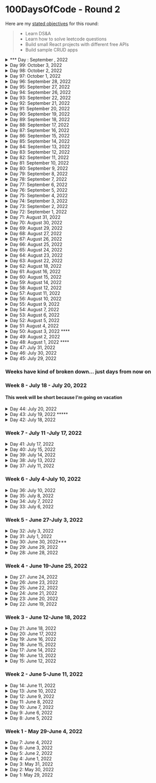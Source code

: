 # 100DaysOfCode - Round 2

Here are my [stated objectives](https://lenniecottrell.github.io/100DaysOfCode-Round-2/) for this round:

> - Learn DS&A
> - Learn how to solve leetcode questions
> - Build small React projects with different free APIs
> - Build sample CRUD apps

<details>
  <summary>*** Day : September , 2022</summary>

#### Things I accomplished today:

#### Things I want to focus on tomorrow:

#### Notes/Learnings

#### To Do

</details>

<details>
  <summary>Day 99: October 3, 2022</summary>

#### Things I accomplished today:

- I responded to the Google verification team to clarify what I still need to do. I think this'll happen, I just need to jump through their hoops.
- I cancelled my renewals with GoDaddy. I need to look into what it means to change me name servers over to porkbun.
- I watched a couple DSA vids on hashing

#### Things I want to focus on tomorrow:

- Look into changing my url on github

#### Notes/Learnings

- Network infrastructure is still confusing to me, but not as confusing as everything that goes into deployment!

#### To Do

- Change my URL on github.
- Keep going with DSA
- Figure out what to do with lenniewritescode.com
- ##### Shelf To Do:
- verify the app or otherwise remove the scary google warning for shelf
- Make landing page blank?
- add a search button instead of live search - maybe cleaner experience?
- figure out why the first book in a search gets stuck...
- preserve the active library tab on refresh
- Add more results/pagination/infinite scroll
</details>

<details>
  <summary>Day 98: October 2, 2022</summary>

#### Things I accomplished today:

- I recorded a video and submitted Shelf for verification so that the scary warning will go away. Should take a few weeks.
- I had to upload a <meta> tag to Shelf for verification, so far so good
- I watched a short video on hash collisions, pretty straighforward!

#### Things I want to focus on tomorrow:

- Think about a different landing page for Shelf
- Watch another DSA vid

#### Notes/Learnings

#### To Do

- take down lenniecottrell.com and lenniewritescode.com?
- ##### Shelf To Do:
- verify the app or otherwise remove the scary google warning for shelf
- Make landing page blank?
- add a search button instead of live search - maybe cleaner experience?
- figure out why the first book in a search gets stuck...
- preserve the active library tab on refresh
- Add more results/pagination/infinite scroll

</details>

<details>
  <summary>Day 97: October 1, 2022</summary>

#### Things I accomplished today:

- I successfully got my blog working on a GitHub project page, which is easier than trying to re-shuffle everything around.
- I fixed the image on the blog landing page, which broke the image on the About and Post pages. hmmmm
- At least now lenniecottrell.github.io works and lenniecottrell/github/io/blog works as they should. No more need to pay for web hosting, and once my domain is fully transferred to porkbun then I can remove everything from GoDaddy

#### Things I want to focus on tomorrow:

- create my walkthrough video for Google
- Try and fix the image problem
- Start drafting my blog post
- Watch another DSA video

#### Notes/Learnings

#### To Do

- take down lenniecottrell.com and lenniewritescode.com?
- ~~figure out what I want to do about my blog/portfolio~~
- create my walkthough video for google verification
- ##### Shelf To Do:
- verify the app or otherwise remove the scary google warning for shelf
- Make landing page blank?
- add a search button instead of live search - maybe cleaner experience?
- figure out why the first book in a search gets stuck...
- preserve the active library tab on refresh
- Add more results/pagination/infinite scroll

</details>

<details>
  <summary>Day 96: September 28, 2022</summary>

#### Things I accomplished today:

- Didn't really accomplish much per se, but I learned some things.
- The Jekyll blog is really designed to be on a user page, not a project page (`lenniecottrell.github.io`, not `lenniecottrell.github.io/blog`). There's clearly a way to do it, but I can't find any resources that explain it.
- This is why my posts weren't updating and why the image on the main page wasn't loading.
- I guess I could make my portfolio site a project page, make the blog my user page, and customize the domain for my portfolio site since I was going to do that anyway. I just need to shuffle a bunch of stuff around again.
- I watched two DSA videos on Hashes and took notes

#### Things I want to focus on tomorrow:

- Keep going with DSA

#### Notes/Learnings

- Feels weird not to be actively coding, but doing kind of digital housekeeping instead. It's still valuable to my digital life but after working so hard on Shelf it feels so different.

#### To Do

- take down lenniecottrell.com and lenniewritescode.com?
- figure out what I want to do about my blog/portfolio
- ~~get back into DSA~~
- create my walkthough video for google verification
- ##### Shelf To Do:
- verify the app or otherwise remove the scary google warning for shelf
- Make landing page blank?
- add a search button instead of live search - maybe cleaner experience?
- figure out why the first book in a search gets stuck...
- preserve the active library tab on refresh
- Add more results/pagination/infinite scroll

</details>

<details>
  <summary>Day 95: September 27, 2022</summary>

#### Things I accomplished today:

- I fixed the route in my app to the privacy page, verified it works in the build, and deployed the new version
- I initiated the other transfer of lenniewritescode.com from GoDaddy to Porkbun. There's no reason to wait for the other domain to complete. Check back in a week.
- I rewatched the DSA video on stacks and queues with arrays and took notes

#### Things I want to focus on tomorrow:

#### Notes/Learnings

- I had trouble getting react-router-dom to link to the right route from `/about`. It wanted to send me to `/about/privacy` and I wanted to go to `/privacy`. Turns out you can just use normal directory navigation and use `<Link to="../privacy" />`

#### To Do

- ~~transfer domain and use it for my github website~~
- take down lenniecottrell.com and lenniewritescode.com
- ~~fix the logo/icon on my blog page~~
- get back into DSA
- create my walkthough video for google verification
- ##### Shelf To Do:
- verify the app or otherwise remove the scary google warning for shelf
- Make landing page blank?
- add a search button instead of live search - maybe cleaner experience?
- figure out why the first book in a search gets stuck...
- preserve the active library tab on refresh
- Add more results/pagination/infinite scroll
- </details>

<details>
  <summary>Day 94: September 26, 2022</summary>

#### Things I accomplished today:

- I started looking into making a super simple privacy policy today so that Google won't show a scary warning when people try to use my app. I'm pretty sure I can say my app doesn't store any information.
- I added the privacy policy page to my app. It was easy, only issue I ran into was a routing problem, I just need to figure that out but it shouldn't be too hard.

#### Things I want to focus on tomorrow:

- Make sure the privacy policy page is working correctly.
- Check on my porkbun domain and transfer the other domain over as well.

#### Notes/Learnings

- I need to make a YOUTUBE VIDEO explaining how my app uses data. So much work. whatever, it'll be worth it I hope.

#### To Do

- transfer domain and use it for my github website
- fix the logo/icon on my blog page
- get back into DSA
- ##### Shelf To Do:
- verify the app or otherwise remove the scary google warning for shelf
- Make landing page blank?
- add a search button instead of live search - maybe cleaner experience?
- figure out why the first book in a search gets stuck...
- preserve the active library tab on refresh
- Add more results/pagination/infinite scroll

</details>

<details>
  <summary>Day 93: September 22, 2022</summary>

#### Things I accomplished today:

- I did some research and signed up for Porkbun domain hosting. Seems like its generally well-liked, prices are good, and company is good, and based in the PNW!
- I initiated a transfer of lenniecottrell.com away from weebly and to porkbun. I'll do that one first and then do lenniewritescode once the other one works.

#### Things I want to focus on tomorrow:

- Look into removing the scary google warning
- Watch a new DSA vid?

#### Notes/Learnings

- Even though I didn't really code today, I found a new domain registrar and started moving my stuff around, which is good knowledge/practive for web dev.
- For now I've only moved my lenniecottrell.com account. Once that is complete I'll move lenniewritescode.com

#### To Do

- transfer domain and use it for my github website
- fix the logo/icon on my blog page
- get back into DSA
- ##### Shelf To Do:
- verify the app or otherwise remove the scary google warning for shelf
- Make landing page blank?
- add a search button instead of live search - maybe cleaner experience?
- figure out why the first book in a search gets stuck...
- preserve the active library tab on refresh
- Add more results/pagination/infinite scroll

</details>

<details>
  <summary>Day 92: September 21, 2022</summary>

#### Things I accomplished today:

- I deleted my gh-pages branch for my portfolio and retried using the advice from this thread: https://gist.github.com/cobyism/4730490
  - Specifically, the approach that worked was from _hosja83_
- I got my portfolio site up and running again with an easy way to create new deployments.

#### Things I want to focus on tomorrow:

- Stop hosting on GoDaddy, look into my other domain as well
- Transfer domain registrars?
- use a different domain for my portfolio

#### Notes/Learnings

- Deploying... still a black box. Even to GH pages there's so much happening behind the scenes.

#### To Do

- ~~figure out my portfolio stuff~~
- transfer domain and use it for my github website
- fix the logo/icon on my blog page
- get back into DSA
- ##### Shelf To Do:
- verify the app or otherwise remove the scary google warning for shelf
- Make landing page blank?
- add a search button instead of live search - maybe cleaner experience?
- figure out why the first book in a search gets stuck...
- preserve the active library tab on refresh
- Add more results/pagination/infinite scroll

</details>

<details>
  <summary>Day 91: September 20, 2022</summary>

#### Things I accomplished today:

- I started looking into verifying my app with google so people don't see the scary "this app isn't verified" screen.
- I read a little about refresh tokens to improve the UX if my users open the app in a new tab
- Turns out my portfolio website was fine (just needed some time maybe?), and I fixed something on my blog page to make sure it worked as well.
- I added the new URL to my portfolio, but ran into some git issues when trying to push

#### Things I want to focus on tomorrow:

- Figure out the new workflow for pushing my portfolio to github
- cancel hosting with godaddy!
- get the new page to go to lenniewritescode.com or maybe even lenniecottrell.com

#### Notes/Learnings

-Lots of reading today, but that's okay. Sometimes the work of coding is just learning and understanding what needs to be done, rather than always needing to write code.

#### To Do

- figure out my portfolio stuff
- transfer domain and use it for my github website
- verify or otherwise remove the scary google warning for shelf
- get back into DSA
- ~~figure out the MIME type issue with my portfolio~~ _this seems resolved?_
- add a search button instead of live search - maybe cleaner experience?
- figure out why the first book in a search gets stuck...
- preserve the active library tab on refresh
- Add more results/pagination/infinite scroll

</details>

<details>
  <summary>Day 90: September 19, 2022</summary>

#### Things I accomplished today:

- I deployed my changes from yesterday, all seems okay
- I kept trying to deploy my new github user site. I noticed I hadn't edited part of my deploy.sh file, that didn't solve it
- Still haven't figured it out. I tried a bunch of different things: adding a gh-pages branch, editing the vite config to point to dist, adding a homepage to package.json, pushing the subtree to git to make sure it points to dist... nothin
- If all else fails I can just make it a project page

#### Things I want to focus on tomorrow:

- keep working on this

#### Notes/Learnings

#### To Do

- figure out my portfolio stuff
- transfer domain and use it for my github website
- get back into DSA
- figure out the MIME type issue with my portfolio
- add a search button instead of live search - maybe cleaner experience?
- figure out why the first book in a search gets stuck...
- preserve the active library tab on refresh
- Add more results/pagination/infinite scroll

</details>

<details>
  <summary>Day 89: September 18, 2022</summary>

#### Things I accomplished today:

- I successfully preventing the app from crashing if someone isn't logged in and they navigate directly to /library. Haven't deployed it yet because I may try adding some more functionality first.
- I moved my blog page to lenniecottrell.github.io/blog
- I started moving my portfolio site to lenniecottrell.github.io but when I deploy I get the 'disallowed MIME type' error again that seems to happen with Vite pages.

#### Things I want to focus on tomorrow:

- keep trying to solve this portfolio issue

#### Notes/Learnings

#### To Do

- figure out the MIME type issue with my portfolio
- add a search button instead of live search - maybe cleaner experience?
- figure out why the first book in a search gets stuck...
- preserve the active library tab on refresh
- Add more results/pagination/infinite scroll
- get back into DSA

</details>

<details>
  <summary>Day 88: September 17, 2022</summary>

#### Things I accomplished today:

- I did all the things on my list today, plus one!
- Pruned BookDetailShelf
- changed token back to sessionStorage instead of localStorage (more annoying if you leave and come back, but now you can only get a fresh token... I hope)
- fixed an issue in the server where books moved to a different shelf wouldn't have their author list formatted
- successfully deployed the new version!

#### Things I want to focus on tomorrow:

- ~~look into figure out how to disallow navigating directly to /library~~
- revisit all of my personal website stuff, maybe deploy the new version on GH pages?

#### Notes/Learnings

#### To Do

- figure out why the first book in a search gets stuck...
- consider adding a search button instead of live search
- ~~disallow navigating directly to "/library" (unless logged in?)~~
- preserve the active library tab on refresh
- Add more results/pagination/infinite scroll?
- get back into DSA
- figure out the reshuffling of all of my personal website stuff

</details>

<details>
  <summary>Day 87: September 16, 2022</summary>

#### Things I accomplished today:

- I started pruning unnecessary code, and in the process broke something that resulted in my scrapping all the work I did today, so I'm in the same place I started
- This is my fault for working on the main branch! Always create new branches for features >:X
- I did get the toasts to display the right shelf name when a book is moved, and I think I can redo that pretty easily - I don't think that was what broke it

#### Things I want to focus on tomorrow:

Same list as yesterday:

- change the token to sessionStorage instead of localStorage?
- figure out what I can prune from BookDetailShelf
- deploy the new version

#### Notes/Learnings

Don't work off of main when you have a working version!!!!!!!!!

#### To Do

- disallow navigating directly to "/library" (unless logged in?)
- preserve the active library tab on refresh
- figure out how to expire the token
- Add more results/pagination/infinite scroll?
- get back into DSA
- figure out the reshuffling of all of my personal website stuff

</details>

<details>
  <summary>Day 86: September 15, 2022</summary>

#### Things I accomplished today:

- With the help of Stack Overflow, I got the "move book" functionality working!

#### Things I want to focus on tomorrow:

- change the token to sessionStorage instead of localStorage?
- figure out what I can prune from BookDetailShelf
- deploy the new version

#### Notes/Learnings

- I guess it's bad practice to pass setState functions from parent to child, and the preferred method is to wrap them in a function and pass that function down instead. That solved my problem!

#### To Do

- ~~Add the ability to move a book to a different shelf~~
- disallow navigating directly to "/library" (unless logged in?)
- preserve the active library tab on refresh
- figure out how to expire the token
- Add more results/pagination/infinite scroll?
- get back into DSA
- figure out the reshuffling of all of my personal website stuff

</details>

<details>
  <summary>Day 85: September 14, 2022</summary>

#### Things I accomplished today:

- I kept working on moving a book from one shelf to another
- Pro: I realized I didn't need a separate route for this, I can just re-use the routes I have
- Con: it does not work yet.

#### Things I want to focus on tomorrow:

- Gotta figure this out! I'm close!

#### Notes/Learnings

- It always has to be harder than you anticipate.

#### To Do

- Add the ability to move a book to a different shelf
- disallow navigating directly to "/library" (unless logged in?)
- preserve the active library tab on refresh
- figure out how to expire the token
- Add more results/pagination/infinite scroll?
- get back into DSA
- figure out the reshuffling of all of my personal website stuff

</details>

<details>
  <summary>Day 84: September 13, 2022</summary>

#### Things I accomplished today:

- I worked on moving a book to a different shelf. Seems pretty straightforward - remove the book from the current shelf, add it to the next shelf. The tricky parts are the details though, like sending the right respond and putting everything in one call to the server

#### Things I want to focus on tomorrow:

- I'm not quite done, so try to get this done tomorrow

#### Notes/Learnings

- 100 Days of code, so far, is the thing that's made me feel most confident in my ability to code

#### To Do

- Add the ability to move a book to a different shelf
- disallow navigating directly to "/library" (unless logged in?)
- preserve the active library tab on refresh
- figure out how to expire the token
- Add more results/pagination/infinite scroll?
- get back into DSA
- figure out the reshuffling of all of my personal website stuff

</details>

<details>
  <summary>Day 83: September 12, 2022</summary>

#### Things I accomplished today:

- I started working on adding the ability to move a book from one shelf to another... somehow everything broke?
- I successfully added a menu with the options
- I ran into a really weird memory error and now my computer is acting strange :(

#### Things I want to focus on tomorrow:

- keep working on this problem

#### Notes/Learnings

#### To Do

- Add the ability to move a book to a different shelf
- disallow navigating directly to "/library" (unless logged in?)
- preserve the active library tab on refresh
- Add more results/pagination/infinite scroll?
- get back into DSA
- figure out the reshuffling of all of my personal website stuff

</details>

<details>
  <summary>Day 82: September 11, 2022</summary>

#### Things I accomplished today:

- Last night + this morning I moved my personal website from CRA to Vite, and (thankfully) it was easy! After deploying with Fly, I realized that I do not need to be paying GoDaddy so much money for a simple SPA site that I can host for free on GitHub pages, so I'm starting moving things around.

#### Things I want to focus on tomorrow:

- Back to Shelf - add the ability to move a book to a different shelf
- Figure out some of the shuffling in my portfolio stuff

#### Notes/Learnings

- As frustrating as deploying is, my understanding of how it works and what needs to be done is better now, enough for me to know that I don't need GoDaddy's hosting service.
- It's fun to feel like I have a more thorough understanding of all of this stuff. Consistency really is key.

#### To Do

- disallow navigating directly to "/library" (unless logged in?)
- Add the ability to move a book to a different shelf
- preserve the active library tab on refresh
- Add more results/pagination/infinite scroll?
- get back into DSA
- figure out the reshuffling of all of my personal website stuff

</details>

<details>
  <summary>Day 81: September 10, 2022</summary>

#### Things I accomplished today:

- I fixed the flashing in MyLibrary, and it was way easier than I thought it would be - I didn't need to use state at all, I just needed to add the spinner with conditional rendering. The initial state of the data was set to `null`, and then it was something like `{!bookList ? <Spinner/> : <Grid>}`
- I also added the spinner to the landing page for consistency.
- redeployed! I now feel confident about publishing this app.
- I added NODE_ENV=production to the fly.toml file also, then redeployed again. ([see here](https://community.fly.io/t/how-to-set-node-env-to-production-when-relying-on-node-buildpack/5612/4))

#### Things I want to focus on tomorrow:

- I might look into the things on the to-do list, or I might go back to learning about DSA. I've worked hard and got my app to a demo-able place.
- I still need to figure out the disallowed mime-type thing though.... currently it only happens when you refresh MyLibrary ("Loading module was blocked because of a disallowed MIME type (“text/html”).")
  - It seems to be inconsistent. Potentially caused by ad-blocker?

#### Notes/Learnings

- This was a good reminder about conditional rendering. Not everything needs to be a state variable! useEffect was causing the flashing, but the solution didn't involve editing anything about useEffect

#### To Do

- ~~get the modal to show up at the right time~~
- ~~fix flashing in MyLibrary~~
- disallow navigating directly to "/library" (unless logged in?)
- Add the ability to move a book to a different shelf
- preserve the active library tab on refresh
- Add more results/pagination/infinite scroll?

</details>

<details>
  <summary>Day 80: September 9, 2022</summary>

#### Things I accomplished today:

- fixed a bunch of minor styling things like font sizes, responsize sizes, small margin changes, and the background color of a tooltip
- working on changing the modal to show up only on first load, and never if you're already logged in - not done yet
- merged deploy-staging into main on purpose, but forgot that I kept those separate to keep the localHost server calls in main - derp!

#### Things I want to focus on tomorrow:

- ~~solve the modal issue~~
- ~~look into the button-can't-be-child-of-a-button warning.~~
- look into fixing the flashing (useRef?)
- set expiration for token value: https://www.sohamkamani.com/javascript/localstorage-with-ttl-expiry/

#### Notes/Learnings

#### To Do

- get the modal to show up at the right time
- fix flashing in MyLibrary
- Get rid of the warning about a button can't be a child of a button (hasn't caused any problems yet though...)
- Get rid of the "headers can't be set after they're sent" warning from the server (might be fixed by client-side token)
- Add the ability to move a book to a different shelf
- preserve the active library tab on refresh
- Add more results/pagination?

</details>

<details>
  <summary>Day 79: September 8, 2022</summary>

#### Things I accomplished today:

- I got fixed the server issue and redeployed. At first it showed me that MIME type error again, but I came back to it later and it worked. It's a little weird that it's inconsistent, but maybe it's some weird cache thing or something

#### Things I want to focus on tomorrow:

- investigate the warnings
- make the modal only show if you're not signed in already - now that the token is saved in localStorage, we don't need to see the modal in sessionStorage.

#### Notes/Learnings

- It'll be interesting to see the feedback I get once this is actually released to the general public

#### To Do

- ~~fix the token in prod~~
- ~~deploy~~
- ~~debug deployment~~
- fix flashing in MyLibrary
- Get rid of the warning about a button can't be a child of a button (hasn't caused any problems yet though...)
- Get rid of the "headers can't be set after they're sent" warning from the server (might be fixed by client-side token)
- Add the ability to move a book to a different shelf
- preserve the active library tab on refresh
- Add more results/pagination?

</details>

<details>
  <summary>Day 78: September 7, 2022</summary>

#### Things I accomplished today:

- I decided to store the auth token client-side, and moved things around to make that work. I think I got everything settled correctly locally, but on my first attempt at mocking prod, there were some issues. I think this will be an okay way to go to make this a viable portfolio project

#### Things I want to focus on tomorrow:

- fix the prod issue and actually deploy

#### Notes/Learnings

- I hope this works. I can always build it out futher later and actually add user management.
- If it does work, technically I don't need a server because I could make all the API calls from the client side. I don't know if thats frowned upon though.

#### To Do

- fix the token in prod
- deploy
- debug deployment
- fix flashing in MyLibrary
- Get rid of the warning about a button can't be a child of a button (hasn't caused any problems yet though...)
- Get rid of the "headers can't be set after they're sent" warning from the server (might be fixed by client-side token)
- Add the ability to move a book to a different shelf
- preserve the active library tab on refresh
- Add more results/pagination?

</details>

<details>
  <summary>Day 77: September 6, 2022</summary>

#### Things I accomplished today:

- I replaced instances of localStorage with sessionStorage to see if that solved the problem of being signed in without access to MyLibrary, I don't think I've done it quite yet. I keep thinking there might be something on the server I need to change but I don't know yet.
- I think something that's happening is that when any user anywhere logs in, the server has that one token. Which means if I'm logged in on my client machine, the publicly available dev server also has access. This is bad.
- This might be useful for the MIME type issue: https://github.com/parcel-bundler/parcel/discussions/8119

#### Things I want to focus on tomorrow:

- Once I can confidently reproduce every issue I'm seeing, I need to slow down and really think through these problems before jumping in with code.

#### Notes/Learnings

- notes from mentor feedback:
  - idea: netflix but for books? mimic netflix interface - new releases, my list, list by genre, etc just like netflix
  - server should be stateless (i.e. doesn't hold the token)
  - create user session with a cookie
  - gotta figure out how to create user sessions
  - add a timer to the token?

#### To Do:

- figure out how to get the modal to not show up when the page is loaded with an existing token
- figure out why the about page crashes sometimes on refresh (deployment)
- figure out why I get mixed content warnings in prod only
- fix flashing in MyLibrary
- Get rid of the warning about a button can't be a child of a button (hasn't caused any problems yet though...)
- Get rid of the "headers can't be set after they're sent" warning from the server
- Add the ability to move a book to a different shelf
- preserve the active library tab on refresh
- Add more results/pagination?

</details>

<details>
  <summary>Day 76: September 5, 2022</summary>

#### Things I accomplished today:

- I'm going to try to take copious notes here.
  - localStorage was not the solution to the sign-in flashing, because now it preserve the sign in button state but not the logged in state, so you can access My Library without seeing your books, and the app crashes. I think the solution to this will be sessionStorage, so I'll try that first.
  - It's possible that I'll want to implement the [Visibility API](https://www.igvita.com/2015/11/20/dont-lose-user-and-app-state-use-page-visibility/)
  - I think that building and previewing my vite app while running everything on my server is the closest I'm going to get to simulating production, but there are issues I am having trouble reproducing locally that only happen on prod
  - I need to figure out why loading the /about route crashes the app in prod and gives a warning about a disallowed MIME type. I cannot reproduce this (yet) in dev or staging

#### Things I want to focus on tomorrow:

- try out sessionStorage to see if that fixes flashing and the My Library issue.

#### Notes/Learnings

#### To Do

- figure out why the about page crashes sometimes on refresh (deployment)
- figure out why I get mixed content warnings in prod only
- ~~figure out how to mock a deployment environment~~
- fix flashing in MyLibrary
- Get rid of the warning about a button can't be a child of a button (hasn't caused any problems yet though...)
- Get rid of the "headers can't be set after they're sent" warning from the server
- Add the ability to move a book to a different shelf
- preserve the active library tab on refresh
- Add more results/pagination?

</details>

<details>
  <summary>Day 75: September 4, 2022</summary>

#### Things I accomplished today:

- I finally fixed ONE of my flashing issues! I used localStorage to lok for a value that says the user is logged in to idsplay the right button through reloads.
- I also created a `deploy-staging` branch to make changes between main and deploy-1 and make sure they work as desired. So the workflow now is work on main -> merge with deploy-staging, make sure it works -> merge with deploy-1
- I will need to make sure I am truly mocking the prod environment with deploy-staging

#### Things I want to focus on tomorrow:

- Figure out why the about page crashes on reload - that doesn't make a lot of sense...
- Make sure calls to google books are https

#### Notes/Learnings

-Deploying is still kind of scary - theres a bunch of stuff going on behind the scenes that I don't fully understand, so it feels like taking a risk every time I deploy a new version.

#### To Do

- ~~fix flashing in the sign in button when refreshing~~
- figure out why the about page crashes sometimes on refresh (deployment)
- figure out how to mock a deployment environment
- fix flashing in MyLibrary
- Get rid of the warning about a button can't be a child of a button (hasn't caused any problems yet though...)
- Get rid of the "headers can't be set after they're sent" warning from the server
- Add the ability to move a book to a different shelf
- preserve the active library tab on refresh
- Add more results/pagination?

</details>

<details>
  <summary>Day 74: September 3, 2022</summary>

#### Things I accomplished today:

- I worked on the sign in flashing to no avail. I committed my changes but I did not merge them to main
- I created a new branch to work on the library flashing, also a challenging one! I don't understand why the setTimeout doesn't work...

#### Things I want to focus on tomorrow:

- Keep at these problems for now. Since my app is functional and just has some annoying UI bugs, I could probably try to publish my app as well for more general visibility

#### Notes/Learnings

- The react docs always feel minimally helpful.

#### To Do

- fix flashing in the sign in button when refreshing
- fix flashing in MyLibrary
- Get rid of the warning about a button can't be a child of a button (hasn't caused any problems yet though...)
- Get rid of the "headers can't be set after they're sent" warning from the server
- Add the ability to move a book to a different shelf
- preserve the active library tab on refresh
- Add more results/pagination?

</details>

<details>
  <summary>Day 73: September 2, 2022</summary>

#### Things I accomplished today:

- I started looking at the flashing when the app is refreshed. I'm really not sure what to do about this, useEffect and useLayoutEffect don't seem to make a difference at all.
- I noticed that I'm still passing state into the Nav bar, I'm going to try to localize state to the Nav component

#### Things I want to focus on tomorrow:

- keep working on flashing issues

#### Notes/Learnings

#### To Do

- Get feedback from people
- ~~Edit the About page~~
- Get rid of the "headers can't be set after they're sent" warning from the server
- Get rid of the warning about a button can't be a child of a button (hasn't caused any problems yet though...)
- fix flashing in MyLibrary
- preserve the active library tab on refresh
- fix flashing in the sign in button when refreshing
- Add the ability to move a book to a different shelf
- Add more results/pagination?
- ~~Add a feedback form?~~

</details>

<details>
  <summary>Day 72: September 1, 2022</summary>

#### Things I accomplished today:

- I got some feedback from people and gathered some very, very weird behavior. Both me and a friend experienced being signed in by default (not that weird) and having a book already in our library that nethier of us had ever heard of, and it was the same book! (very, very weird!).
- Other than that, nothing crazy came up, I just need to fix the issues I already know about

#### Things I want to focus on tomorrow:

- Revisit the flashing issues

#### Notes/Learnings

- The futzing I did with deploying is a little messy - I might want to plan out my version control/branches ahead of time next time I do something like this.

#### To Do

- Get feedback from people
- ~~Edit the About page~~
- Get rid of the "headers can't be set after they're sent" warning from the server
- Get rid of the warning about a button can't be a child of a button (hasn't caused any problems yet though...)
- fix flashing in MyLibrary
- preserve the active library tab on refresh
- fix flashing in the sign in button when refreshing
- Add more results/pagination?
- Add the ability to move a book to a different shelf
- Add a feedback form?

</details>

<details>
  <summary>Day 71: August 31, 2022</summary>

#### Things I accomplished today:

- I deployed! The site is now live on a fly.io docker image.
- I removed a bunch of console logs
- I changed all of my localhost endpoints on the client to just be paths - in prod I don't need the localhost because express is serving the frontend, so it's all on the same port.

#### Things I want to focus on tomorrow:

- I'll get feedback from some people today, and add things to the to-do list! I really want to deal with the flashing issue
- Before I do anything, I need to make sure my development environment is as much like prod as possible, so rebuilding for prod is really easy.

#### Notes/Learnings

- I learned a lot about deploying over the last week or so. Serving a frontend with express.static() makes things pretty easy, and fly.io actually made deploying this site so so simple, thank the lord. I would pay for this service.

#### To Do

- ~~deploy!~~
- Get feedback from people
- Edit the About page
- Get rid of the "headers can't be set after they're sent" warning from the server
- Get rid of the warning about a button can't be a child of a button (hasn't caused any problems yet though...)
- fix flashing in MyLibrary
- preserve the active library tab on refresh
- fix flashing in the sign in button when refreshing
- Add more results/pagination?
- Add the ability to move a book to a different shelf
- Add a feedback form?

</details>

<details>
  <summary>Day 70: August 30, 2022</summary>

#### Things I accomplished today:

- I decided to try out Fly.io to get this project running. I downloaded the fly command line tool, but couldn't get it working on my PATH for some reason. Running the demo app works fine within the bin folder, but I want to be able to create apps elsewhere

#### Things I want to focus on tomorrow:

- Keep working on deploying with Fly, see how far I can get

#### Notes/Learnings

- Gotta remember to stay focused. There are other things to do, but deploying this is my top priority right now

#### To Do

- deploy!
- Get rid of the warning about a button can't be a child of a button (hasn't caused any problems yet though...)
- fix flashing in MyLibrary when adding a first book to ReadingNow
- preserve the active library tab on refresh
- fix flashing in the sign in button when refreshing
- Add more results/pagination?
- Add the ability to move to a different shelf

</details>

<details>
  <summary>Day 69: August 29, 2022</summary>

#### Things I accomplished today:

- I started looking into fly.io which might be a good option if I can't figure out how to get it going on GoDaddy

#### Things I want to focus on tomorrow:

- Keep researching how to do this

#### Notes/Learnings

- It became very easy to get distracted with other things, like moving my hosting service away from GoDaddy. I still want to do that, but deploying this app is the first priority. I can do that stuff later.

#### To Do

- deploy!
- Get rid of the warning about a button can't be a child of a button (hasn't caused any problems yet though...)
- fix flashing in MyLibrary when adding a first book to ReadingNow
- preserve the active library tab on refresh
- fix flashing in the sign in button when refreshing
- Add more results/pagination?

</details>

<details>
  <summary>Day 68: August 27, 2022</summary>

#### Things I accomplished today:

- I added the concurrently package to run the server and the client with the same command, which I think will be helpful here, and fixed a CORS error I was having.
- I looked into trying to host with GoDaddy since I already pay for hosting there. Seems possible, but I'll probably have a number of hurdles to jump.

#### Things I want to focus on tomorrow:

- Keep looking into deploying with GoDaddy

#### Notes/Learnings

- I'm not sure what I need to do here and I feel like I'm in the middle of the ocean without a lifeboat. This is a completely different knowledge area than programming and it's confusing when you don't have much experience with it.

#### To Do

- deploy!
- Get rid of the warning about a button can't be a child of a button (hasn't caused any problems yet though...)
- fix flashing in MyLibrary when adding a first book to ReadingNow
- preserve the active library tab on refresh
- fix flashing in the sign in button when refreshing
- Add more results/pagination?

</details>

<details>
  <summary>Day 67: August 26, 2022</summary>

#### Things I accomplished today:

- I took my time to be patient and research the deployment process, and after coming back to some of the resources I opened originally, I understood how to use `express.static()` and gave it a shot. So far that works really well locally! I can serve my vite build with my express server on a single port. Now I need to figure out how to deploy it externally...

#### Things I want to focus on tomorrow:

- Keep working on getting this deployment out. At least I made some nice progress today!

#### Notes/Learnings

- `express.static()` is a great workaround. I'm really happy to know about it and it makes deployment feel simpler now that I understand more about what needs to be done.

#### To Do

- deploy!
- Get rid of the warning about a button can't be a child of a button (hasn't caused any problems yet though...)
- fix flashing in MyLibrary when adding a first book to ReadingNow
- preserve the active library tab on refresh
- fix flashing in the sign in button when refreshing
- Add more results/pagination?

</details>

<details>
  <summary>Day 66: August 25, 2022</summary>

#### Things I accomplished today:

- Still working on deploying. All I did besides read docs and google stuff was add the 'concurrently' package to the project, which I do think I'll need once I figure out what I need to do to deploy the build

#### Things I want to focus on tomorrow:

- Keep working on deployment

#### Notes/Learnings

- The trouble with this is that I don't understand what needs to happen. Tutorials are useful but rarely explain in generic terms what's going on. When I build locally, the client runs on localhost, but when I build for prod, the files need to be served somehow and I don't actually know how to do that. I need more practice at this specifically.

#### To Do:

- deploy!
- Get rid of the warning about a button can't be a child of a button (hasn't caused any problems yet though...)
- fix flashing in MyLibrary when adding a first book to ReadingNow
- preserve the active library tab on refresh
- fix flashing in the sign in button when refreshing
- Add more results/pagination?

</details>

<details>
  <summary>Day 65: August 24, 2022</summary>

#### Things I accomplished today:

- I read a bunch of docs and opened a bunch of tabs and attempted to deploy this app unsuccessfully

#### Things I want to focus on tomorrow:

- Keep working on deploying

#### Notes/Learnings

- There has to be a better way. Heroku is always a pain in the butt.

#### To Do

- deploy!
- Get rid of the warning about a button can't be a child of a button (hasn't caused any problems yet though...)
- fix flashing in MyLibrary when adding a first book to ReadingNow
- preserve the active library tab on refresh
- fix flashing in the sign in button when refreshing
- Add more results/pagination?

</details>

<details>
  <summary>Day 64: August 23, 2022</summary>

#### Things I accomplished today:

- I added a couple more checks to account for missing fields in the API call to google.
- I added a little tooltip to explain the cut off description in the book detail shelf
- Started looking into deploying

#### Things I want to focus on tomorrow:

- Read the Vite docs about building/deploying
- Read the Heroku docs about building/deploying
- Try to deploy a demo

#### Notes/Learnings

- building and deploying is still an area where I have a lot to learn. I feel really comfortable developing locally, but the build/deploy process is still pretty confusing.

#### To Do

- ~~add a cleanData() method to make sure the app doesn't break when there are missing fields~~
- ~~add the little tool tip about google shortening descriptions~~
- Get rid of the warning about a button can't be a child of a button (hasn't caused any problems yet though...)
- deploy!
- fix flashing in MyLibrary when adding a first book to ReadingNow
- preserve the active library tab on refresh
- fix flashing in the sign in button when refreshing

</details>

<details>
  <summary>Day 63: August 22, 2022</summary>

#### Things I accomplished today:

- I successfully added a sort feature to the main search page today. Right now it sorts by year, ingnoring month and day, so I'll need to come back and do that, but I really want to get a demo up so I think I can focus on that now.
- I used this as a reference: https://www.youtube.com/watch?v=e4ajd_fINX8&list=PL_kAgwZgMfWx52BOjXE1GSWqN3Wyx13OC&index=4&ab_channel=JasonRivera

#### Things I want to focus on tomorrow:

- add a cleanData() method to account for missing fields in the volumeInfo
- research deploying to heroku

#### Notes/Learnings

- keeping this log has been so incredibly helpful - This is a practice I definitely want to carry into all future projects

#### To Do

- add a cleanData() method to make sure the app doesn't break when there are missing fields
- add the little tool tip about google shortening descriptions
- Get rid of the warning about a button can't be a child of a button (hasn't caused any problems yet though...)
- deploy!
- fix flashing in MyLibrary when adding a first book to ReadingNow
- preserve the active library tab on refresh
- ~~Add sorting to the main search page~~
- fix flashing in the sign in button when refreshing

</details>

<details>
  <summary>Day 62: August 18, 2022</summary>

#### Things I accomplished today:

- I decided to scrap the alert altogether and just disable the menu if you're not logged in. I tried to add a little tool tip to encourage the user to log in, but the UI/UX seemed messy so I just disabled it. There are already two places where the user is encouraged to log in, I think that's enough feedback.

#### Things I want to focus on tomorrow:

- Try to add the tool tip about the weird google books behavior
- Figure out how to display languages
- Start reading about deploying!

#### Notes/Learnings

#### To Do

- ~~change alert style if you try to add a book when you're not logged in~~
- add the little tool tip about google shortening descriptions
- Get rid of the warning about a button can't be a child of a button (hasn't caused any problems yet though...)
- deploy!
- fix flashing in MyLibrary when adding a first book to ReadingNow
- preserve the active library tab on refresh
- Add sorting to the main search page
- fix flashing in the sign in button when refreshing

</details>

<details>
  <summary>Day 61: August 16, 2022</summary>

#### Things I accomplished today:

- I started trying to implement a different alert to match the UI style, haven't figured it out yet.

#### Things I want to focus on tomorrow:

- Keep working on the alert style

#### Notes/Learnings

- This is the first Chakra component that doesn't feel straightforward and easy to use, but that may be because I'm trying to put an alert on a modal that already uses the `useDesclosure` methods, and I can't re-use them.

#### To Do

- change alert style if you try to add a book when you're not logged in
- Get rid of the new warning about a button can't be a child of a button
- add the little tool tip about google shortening descriptions
- deploy!
- preserve the active library tab on refresh
- Add sorting to the main search page
- fix flashing in MyLibrary when adding a first book to ReadingNow
- fix flashing in the sign in button when refreshing

</details>

<details>
  <summary>Day 60: August 15, 2022</summary>

#### Things I accomplished today:

- I pretty much finished most of the mobile styles today AFAIK
- I discovered a bug in My Library when there were no authors listed in the results. I fixed it quickly!
- Yesterday (maybe today?) I created a bug in the warning popover where it doesn't dismiss on desktop. It works fine on mobile for some reason, but I should deal with that next, then I can merge this branch into main.

#### Things I want to focus on tomorrow:

- ~~Fix the popover issue~~
- Fix the alert style if you're not logged in
- Add the little tool tip to the BookDetailShelf component.

#### Notes/Learnings

Now that I know what I'm doing with responsive styles in Chakra, I loooooove it.

#### To Do

- Fix popover issue
- Get rid of the new warning about a button can't be a child of a button
- ~~deal with mobile styles for the detail page(s)~~
- ~~deal with mobile styles for MyLibrary~~
- change alert style if you try to add a book when you're not logged in
- add the little tool tip about google shortening descriptions
- deploy!
- preserve the active library tab on refresh
- Add sorting to the main search page
- fix flashing in MyLibrary when adding a first book to ReadingNow
- fix flashing in the sign in button when refreshing

</details>

<details>
  <summary>Day 59: August 14, 2022</summary>

#### Things I accomplished today:

- Had to skip a day since my in-laws are in town and we had some house projects to do.
- I did some good hard work today and made up for yesterday. I found some great chakraUI templates [here](https://chakra-templates.dev/navigation/navbar) and adapted one to fit my needs to I could collapse the menu.
  - The way they did this was really smart! Instead of needing an if statement, they just used different display styles to hide/show the menu depending on the screen size. Under the hood this uses @media queries with `min-width` but it's a little cleaner with chakra
- I also added link overlays to the collapsed menu so that the whole row is clickable, instead of just the word. Much better UX

#### Things I want to focus on tomorrow:

- Finish fleshing out the mobile styles - shouldn't be super hard (fingers crosses)

#### Notes/Learnings

- I'm glad those templates exist because I would have been scratching my head quite a lot to figure this out. I also had to do a lot of tweaking to get it to work for me, I didn't just copy/paste. Actually, copy/pasting code pretty much never works, because everyone's codebase is different, and if you don't understand what you're pasting, you'll either introduce some weird side effects or break something outright.

#### To Do

- ~~Figure out how to collapse the nav menu for mobile~~
- Fix popover issue
- Get rid of the new warning about a button can't be a child of a button
- deal with mobile styles for the detail page(s)
- deal with mobile styles for MyLibrary
- change alert style if you try to add a book when you're not logged in
- add the little tool tip about google shortening descriptions
- deploy!
- preserve the active library tab on refresh
- Add sorting to the main search page
- fix flashing in MyLibrary when adding a first book to ReadingNow
- fix flashing in the sign in button when refreshing

</details>

<details>
  <summary>Day 58: August 12, 2022</summary>

#### Things I accomplished today:

- Started working on mobile styles. Chakra makes it prettty easy, except I'm not sure how to collapse the menu. I might need to go the traditional way with a media query and classnames rather than chakra's built-in system and conditional react

#### Things I want to focus on tomorrow:

- Keep working on mobile styles

#### Notes/Learnings

- Collapsing the nav menu has been the first style related thing that Chakra doesn't make really easy.

#### To Do

- Figure out how to collapse the nav menu for mobile
- deal with mobile styles for the detail page
- change alert style if you try to add a book when you're not logged in
- add the little tool tip about google shortening descriptions
- deploy!
- preserve the active library tab on refresh
- Add sorting to the main search page
- fix flashing in MyLibrary when adding a first book to ReadingNow
- fix flashing in the sign in button when refreshing

</details>

<details>
  <summary>Day 57: August 11, 2022</summary>

#### Things I accomplished today:

- I moved the style of the search bar from my scss file to a chakra component for consistency's sake
- I removed the search bar from the MyLibrary page. I thought about the value/work of keeping it, and it wasn't worth it. It's unnecessary for a demo app
- I merged into main some work that fixed an issue when removing a book if there's only one on the shelf

#### Things I want to focus on tomorrow:

- start working on mobile styling

#### Notes/Learnings

- I only added one new thing to the to do list today, and checked two off.
- I moved sorting lower on the list. I'm anxious to get a demo out, and that can wait

#### To Do

- change alert style if you try to add a book when you're not logged in
- deal with mobile styles
- change the menu to collapse at a certain breakpoint
- add the little tool tip about google shortening descriptions
- deploy!
- preserve the active library tab on refresh
- ~~hide the search bar on MyLibrary~~
- Add sorting to the main search page
- fix flashing in MyLibrary when adding a first book to ReadingNow
- ~~deal with the final book being removed (again)~~
- fix flashing in the sign in button when refreshing

</details>

<details>
  <summary>Day 56: August 10, 2022</summary>

#### Things I accomplished today:

- Today I mostly floundered around trying to fix the flashing issues when the MyLibrary component mounts. I tried using `useLayoutEffect` which didn't seem to make a difference, and I started considering if my architecture is over engineered (do I really _need_ a server?), but I really don't want to have to go back and redesign everything if I can avoid it

#### Things I want to focus on tomorrow:

- I think I'd like to prioritize getting a demo out, and I can ask for help with the flashing once I have that set up.
- Focus on the final tasks like sorting, mobile styles, hiding the search bar on the my library page

#### Notes/Learnings

- This flashing thing is a real thorn in my side - I thought I had solved it by adding a timeout in `useEffect` when the MyLibrary component loads, but that doesn't actually seem to make a difference. My suspicion now is that the initial state of an empty array is always rendered because of the logic I've written, so I either need to change my logic or change my initial state, or something. It's definitely a timing issue because `useState` is async.

#### To Do

- fix flashing in MyLibrary when adding a first book to ReadingNow
- deal with mobile styles
- change the menu to collapse at a certain breakpoint
- hide the search bar on MyLibrary
- Add sorting to the main search page
- preserve the active library tab on refresh
- add the little tool tip about google shortening descriptions
- fix flashing in the sign in button when refreshing

</details>

<details>
  <summary>Day 55: August 9, 2022</summary>

#### Things I accomplished today:

- I dealt with undefined values on the server when the value returned from a shelf is empty
- I read a little about `useLayoutEffect` and tried it out a little to see if it helped flashing. I don't think I fully wrapped my brain around it because it didn't seem to make a difference. I went back to trying to fix it with normal `useEffect`

#### Things I want to focus on tomorrow:

- I need to fix the flashing on the initial load of the `MyLibrary` component, but the refresh flashing I will move to a lower priority
- work on mobile styles

#### Notes/Learnings

#### To Do

- fix flashing in MyLibrary when adding a first book to ReadingNow
- deal with mobile styles
- change the menu to collapse at a certain breakpoint
- hide the search bar on MyLibrary
- Add sorting to the main search page
- preserve the active library tab on refresh
- add the little tool tip about google shortening descriptions
- fix flashing in the sign in button when refreshing

</details>

<details>
  <summary>Day 54: August 7, 2022</summary>

#### Things I accomplished today:

I fixed a bunch of minor things today but it really cleaned up the whole experience of the app. I dealt with teh sign-out flow and the state of the sign in/sign out button, and added user feedback so you know if you're signed in or out.

#### Things I want to focus on tomorrow:

- figure out the multiple authors comma problem when books are removed from MyLibrary

#### Notes/Learnings

-It's amazing how most days I can knock out one major piece of functionality and add two or three things to the two do list at the same time.
-I've said it before I'll say it again - consistency is the key to learning and building.
-I'm excited to finish this, have a project I'm proud of, and get back into DS&A

#### To Do

- deal with mobile styles
- change the menu to collapse at a certain breakpoint
- add the little tool tip about google shortening descriptions
- fix flashing in the sign in button when refreshing
- fix flashing in MyLibrary when adding a first book to ReadingNow
- Add sorting to the main search page
- hide the search bar on MyLibrary
- preserve the active library tab on refresh

</details>

<details>
  <summary>Day 53: August 6, 2022</summary>

#### Things I accomplished today:

Today I cleaned up the styles of the book detail cards to make them more pleasing to look at

#### Things I want to focus on tomorrow:

- Fix multiple authors on the BookDetailShelf card
- Deal with the sign out button
- Maybe address some of the flashing issues
- Add sorting?

#### Notes/Learnings

The google books API returns different volume information depending on whether you're authenticated or not. WTF google?

#### To Do

- ~~figure out how to stop multiple authors from adding commas every time the components renders~~
- ~~handle sign out~~
- add a tooltip to explain the goodle books API behavior
- fix flashing in the sign in button when refreshing
- fix flashing in MyLibrary when adding a first book to ReadingNow
- Add sorting to the main search page
- ~~Clean up styles~~
- hide the search bar on MyLibrary
- preserve the active library tab on refresh

</details>

<details>
  <summary>Day 52: August 5, 2022</summary>

#### Things I accomplished today:

- I added toasts to indicate success/errors with adding and removing books from shelves, and got the modals to close and lists to update when books are added/removed. I still added three things to the to do list, but this was important progress :D

#### Things I want to focus on tomorrow:

- I have multiple flashing issues to deal with now, but I'm not going to prioritize that right now (hopefully that doesn't come back to bite me)
- deal with some smaller things on the to-do list to try and pare it down a bit

#### Notes/Learnings

- I tried to fix the issue with the sign-in button flashing on refresh, and I'm gonna push that to the bottom of the to-do list. It's annoying but it's not crucial to the functionality, and I have other things to work on that are more important

#### To Do

- ~~reorder the list of shelves to be consistent with shelfId~~
- figure out how to stop multiple authors from adding commas every time the components renders
- Clean up styles
- Add sorting to the main search page
- hide the search bar on MyLibrary
- preserve the active library tab on refresh
- fix flashing in MyLibrary when adding a first book to ReadingNow
- fix flashing in the sign in button when refreshing
- handle sign out
- ~~close the book detail modal and re-render when books are removed from a shelf~~
- ~~close the book detail modal and re-render with a success message when books are added to a shelf~~

</details>

<details>
  <summary>Day 51: August 4, 2022</summary>

#### Things I accomplished today:

- I started working on the sign-in button state which proved more complicated than conditional rendering.
- I needed to add the authorization flow to another one of my routes which felt innefficient, but it works
- I added a server call to the useToken custom hook to check to see if initial token state exists when the hook is initialized. This solved some flashing issues on navigation, but now I have flashing issues on refresh...

#### Things I want to focus on tomorrow:

- Fix the flashing issue
- go back to working on what happens in the app after you add/remove a book

#### Notes/Learnings

#### To Do

- fix flashing issue with the sign in button on refresh
- handle search on the library shelves
- handle sign out
- close the book detail modal and re-render when books are removed from a shelf
- close the book detail modal and re-render with a success message when books are added to a shelf
- figure out how to stop multiple authors from adding commas every time the components renders
- Add sorting
- Clean up styles

</details>

<details>
  <summary>Day 50: August 3, 2022 ****</summary>

#### Things I accomplished today:

- Woo! I added a bunch of cool stuff today
  - I added session storage to only show the welcome modal on the first time the user visits in a session. This works really well!
  - I restricted the My Library page to only work when the use has already logged in
  - I added a popover to the My Library link that only shows up when the user isn't logged in.

#### Things I want to focus on tomorrow:

- Deal with the sign in button state
- Go back to closing the detail modals

#### Notes/Learnings

- I implemented session storage for the first time today. Pretty straightforward stuff, but always good to try new things
- I am learning a ton about when and how to use the useEffect hook

#### To Do

- Deal with the sign in button state
- close the book detail modal and re-render when books are removed from a shelf
- close the book detail modal and re-render with a success message when books are added to a shelf
- figure out how to stop multiple authors from adding commas every time the components renders
- Add sorting
- Clean up styles

</details>

<details>
  <summary>Day 49: August 2, 2022</summary>

#### Things I accomplished today:

- I started to fix the loading issue by creating a modal that prompts the user to log in. This mostly works
- I need to figure out how to make sure that the app recognizes that the user is logged in when a token exists in the backend already.

#### Things I want to focus on tomorrow:

- Keep working on this! I'm close to wrapping up this issue.
- Get the welcome modal to only appear on first load

#### Notes/Learnings

- This has been a good exercise in yak shaving XD I started by trying to remove a book, which meant I needed to re-render some components, which means I needed to move state to a different component, but then it would all just be easier if bookshelves weren't accessible in the first place if you weren't logged in...

#### To Do

- ~~Get the welcome modal to only appear on first load~~
- ~~figure out the log in timing issue~~
- ~~get the app not to break when you click on "my library" when you're not logged in~~
- Deal with the sign in button state
- close the book detail modal and re-render when books are removed from a shelf
- close the book detail modal and re-render with a success message when books are added to a shelf
- figure out how to stop multiple authors from adding commas every time the components renders
- ~~add a logged in context?~~
- Add sorting
- Clean up styles

</details>

<details>
  <summary>Day 48: August 1, 2022 ****</summary>

#### Things I accomplished today:

- I successfully fixed the refresh error by loading the token into the API call on the server rather than using a query parameter from the client. This worked really well until I reset everything, and now the library page doesn't load unless you're already signed in, so I need to handle that, but I made a big step from yesterday when I was stuck.
- I cleaned up some components as well - always good to clean as you go

#### Things I want to focus on tomorrow:

- once I fix this loading issue I can move on to the next items in my to-do list. I have a sense for what needs to be done to fix it.
- After that, figure out how to close the modal and show a success message when actions are performed

#### Notes/Learnings

- I'm learning a lot about when and how to use `useEffect` and how timing works in React. It feels like a more advanced understanding of what's actually going on under the hood.
- I'm glad I added a backend - it's useful for a number of things and I'm learning more about what I can do with it, like storing information for later and making API calls from the server instead of the client.
- Originally I thought that storing the token on the server would make Context irrelevant, but now I'm using both and I can understand why you might need both.

#### To Do

    - Add routes to the library page to stay on the right page when refreshed
    - Figure out what to do when the token expires

</details>

<details>
  <summary>Day 47: July 31, 2022</summary>

#### Things I accomplished today:

- I'm stuck again. I started working on the re-load page issue which led me down a rabbit hole of figuring out where state belongs and where to make API calls and how to fetch token data from my server before the page renders

#### Things I want to focus on tomorrow:

- Gotta figure this out. How do I get the token data from the server before the component renders?

#### Notes/Learnings

- do I need the tab components if I move the API calls/state to MyLibary?

#### To Do

    - figure out how to refresh the page without crashing the app
    - close the modal and re-render when books are removed from a shelf
    - close the modal with a success message when books are added to a shelf
    - figure out how to stop multiple authors from adding commas every time the components renders
    - get the app not to break when you click on "my library" when you're not logged in
    - add a logged in context?
    - Deal with the sign in button state
    - Add sorting
    - Clean up styles

</details>

<details>
  <summary>Day 46: July 30, 2022</summary>

#### Things I accomplished today:

- I wrote my backend call to remove a book from a shelf, it works! (after some troubleshooting where I needed to add an empty pair of brackets in the axios call)
- I added a `BookDetailShelf` component to be able to remove a book, and change the button appropriately. I wonder if there's a simpler way to do this?

#### Things I want to focus on tomorrow:

- keep working on the close-modal and re-render issue

#### Notes/Learnings

- Programming is an exercise in one-step-forward-two-steps-back. I checked something off in my to do list today, but noticed multiple other things I need to address

#### To Do:

    - close the modal and re-render when books are removed from a shelf
    - close the modal with a success message when books are added to a shelf
    - figure out how to stop multiple authors from adding commas every time the components renders
    - get the app not to break when you click on "my library" when you're not logged in
    - add a logged in context?
    - Deal with the sign in button state
    - Add sorting
    - Clean up styles

</details>

<details>
  <summary>Day 45: July 29, 2022</summary>

#### Things I accomplished today:

- I got the "My Library" page working. It now renders books from any of the available shelves!

#### Things I want to focus on tomorrow:

- design and add a button to remove a book from a bookshelf - maybe it can go in the bookdetail component somehow? Or make a similar but slightly different version of the book detail component? that's probably easier

#### Notes/Learnings

- To Do:
  - add a logged in context
  - ~~Differentiate between the GET shelf calls in the backend~~
  - remove books from shelves
  - Deal with the sign in button state
  - Add sorting
  - Clean up styles

</details>

### Weeks have kind of broken down... just days from now on

### Week 8 - July 18 - July 20, 2022

#### This week will be short because I'm going on vacation

<details>
  <summary>Day 44: July 20, 2022</summary>

#### Things I accomplished today:

-Opened and closed a PR for the `feature/addToLibrary` branch.

- I added a route to the backend to GET an authenticated user's shelves and successfully returned a book I added via my app
- I added a custom hook to use Context for the Token value. It works, but I still need a deeper understanding of Context

#### Things I want to focus on tomorrow:

-Tomorrow I'll be off the grid! When I get back, focus on rendering the shelves. I need to adapt the CardGrid component for the shelves, but I already have a good idea about how to do it

#### Notes/Learnings

- I found out that currently I can only log in on the landing page. That isn't a problem, but I need to deal with it
- Still to do, in a loose order:
  - Render the shelves
  - Differentiate between the GET shelf calls in the backend
  - remove books from shelves
  - Deal with the sign in button state
  - Add sorting
  - Clean up styles

</details>
<details>
  <summary>Day 43: July 19, 2022 *****</summary>

#### Things I accomplished today:

- I finally got my backend request working, and added a book to my google books library!

#### Things I want to focus on tomorrow:

- add the other calls to the other shelves
- Start working on what happens once the backend gets the response

#### Notes/Learnings

- Still to do, in no particular order:
  - Remove books from shelves
  - render the shelves and handle auto updates?
  - add sorting
  - add pagination/load more
  - handle rendering of the sign in button if you're signed in
  - clean up the styles of the book detail page

</details>
<details>
  <summary>Day 42: July 18, 2022</summary>

#### Things I accomplished today:

- Changed my API key and reset my .env file so it doesn't get tracked!
- Wrote my basic routes for the backend
- Connected my frontend to the backend and sent request parameters
- Sent basic responses to the frontend

#### Things I want to focus on tomorrow:

- Make a request from the backend to the google books API and actually send book data to the frontend - I should plan out how that's actually going to work in my app...

#### Notes/Learnings

- Always make sure .env files are in the .gitignore BEFORE you start coding!
- I achieved everything I said I wanted to work on today
- If I had the whole day free I feel like I could make massive progress on this project

</details>

### Week 7 - July 11 -July 17, 2022

<details>
  <summary>Day 41: July 17, 2022</summary>

#### Things I accomplished today:

- I missed yesterday but I made it up today with some big progress!
- I figured out how to get the access token I need for the google books api
- I re-wrote my book detail modal to include options for which shelf I needed to add the book do
- I created a backend to store my API key to make authenticated requests

#### Things I want to focus on tomorrow:

- I need to connect my backend and frontend to send the bookdata to the backend, make the request with the API key, and send the data back to the frontend

#### Notes/Learnings

- The most secure way to store sensitive data in a react app is to store it in a backend and make requests from the backend.
- I made big progress today! I'm getting closer and closer to getting all the pieces together, I can feel it coming

</details>

<details>
  <summary>Day 40: July 15, 2022</summary>

#### Things I accomplished today:

- I finally figured out the difference between authorization and authentication - for my purposes I need authorization in my app ising an OAuth implicit flow to get a token for the books API. Actually implementing it is proving challenging, mostly because Google's docs are difficult to navigate. It's hard to tell what's relevant to me and useful

#### Things I want to focus on tomorrow:

- Keep working on this

#### Notes/Learnings

</details>

<details>
  <summary>Day 39: July 14, 2022</summary>

#### Things I accomplished today:

- I did a lot of reading about using google authentication and mad a couple of attempt adding it to my app.
- I got the basic user data, but haven't figured out hwo to get a token yet

#### Things I want to focus on tomorrow:

- Still working on this

#### Notes/Learnings

- The first tutorial I watched used tools that are now deprecated since Google's move to Google Identity Services, so I had to backtrack and start over. I'm trying to just use Google's docs and guides
- The google docs are confusing

</details>

<details>
  <summary>Day 38: July 13, 2022</summary>

#### Things I accomplished today:

- I'm still digging into Google Identity Services. I tried using some pre-built stuff from NPM but I can't seem to get the things I need from it, so I keep having to backtrack and learn how to implement it directly. This is probably a good thing in the long run.

#### Things I want to focus on tomorrow:

- Keep working on this - I'm going to stick to this goal until I am able to add books to my library

#### Notes/Learnings

- Be patient, be consistent, you'll get there

</details>

<details>
  <summary>Day 37: July 11, 2022</summary>

#### Things I accomplished today:

- Did more research/tinkering with google auth - I still think it'll serve my purposes but it's taking a while to know how to implement it correctly. I think I need to use React Context?

#### Things I want to focus on tomorrow:

- Keep working on this

#### Notes/Learnings

- Glad to try a new tool like React Context

</details>

### Week 6 - July 4-July 10, 2022

<details>
  <summary>Day 36: July 10, 2022</summary>

#### Things I accomplished today:

- I decided to revisit using google for authentication rather than building my own system and adding stuff to a backend, and I think it'll work fine (I'm trying to do less from scratch this time around)
- I started building out a pretty basic sign-in flow with some npm packages, but as soon as I got it working Google gave me a warning that I was using a soon-to-be-deprecated library and I'd need to upgrade, so I had to backtrack

#### Things I want to focus on tomorrow:

- Keep going with this login issue, I don't think it'll take that long actually (...he said ominously)

#### Notes/Learnings

- This round has been less consistent than round 1, but I have a baby coming and I'm trying to spend quality time with my wife before we have the kid, so I don't feel that bad about missing a day. As long as I stay on track with my goals and keep making progress, that's the important part
- I've been reminded that I enjoy the consistency of daily learning/building, and when this is over I would like to build in an hour of learning/building every day even if it's not in the formal structure of #100DaysOfCode

</details>
<details>
  <summary>Day 35: July 8, 2022</summary>

#### Things I accomplished today:

- I started thinking about how to add things to "My Library" in my book app, and originally I was thinking I could use the Google Books API for that (I think I still can?) but then I thought I might need a database to store everything, so I started looking into MongoDB, and that research was all I really had time for.

#### Things I want to focus on tomorrow:

- Keep going with Mongo, but also maybe spend some more time deciding if I really actually need to do it this way or not.

#### Notes/Learnings

- I haven't made anything with Mongo or any NoSQL DB yet, so I definitely want to come back to it.

</details>
<details>
  <summary>Day 34: July 7, 2022</summary>

#### Things I accomplished today:

- I was finally able to select a single book and pass the data to the modal component on a click
- I made the "find in overdrive" link look like a button

#### Things I want to focus on tomorrow:

- Style the modal and fix the cards
- Add buttons to "add to library"

#### Notes/Learnings

- This was a pretty common and trivial thing to do in React, and I'm glad that my blocker was not my understanding of it, but just a simple syntax error.

</details>

<details>
  <summary>Day 33: July 6, 2022</summary>

#### Things I accomplished today:

- Turns out the undefined data wasn't my issue (thank god, I felt so dumb), the problem was I had brackets around my mapped JSX, so the map was returning an awrray of undefined. Still feel dumb, but not as dumb because I did actually know what I was doing, I just had a stupid syntax error.
- I watched the videos on doubly linked lists and circular lists, but I will watch them again and take notes

#### Things I want to focus on tomorrow:

- Keep working on selecting a single book

#### Notes/Learnings

</details>

### Week 5 - June 27-July 3, 2022

<details>
  <summary>Day 32: July 3, 2022</summary>

#### Things I accomplished today:

- Kept working on reorganizing my API data in react so it's easier to work with
- I refactored a bunch of stuff but I'm still having trouble dealing with undefined data.

#### Things I want to focus on tomorrow:

- If I have time, keep working on this

#### Notes/Learnings

- Maybe I need to do some react tutorials to review some react concepts...

</details>
<details>
  <summary>Day 31: July 1, 2022</summary>

#### Things I accomplished today:

- I jumped back into the book app today. It took a minute to get my brain back in the mode but eventually I got into it again. Daily work will be helpful

#### Things I want to focus on tomorrow:

- Keep working on reorganizing the data to make it easier to use and more "react-like"
- Keep working on dispoalying the data as a selectable card

#### Notes/Learnings

- I'm super stuck on this, and being stuck sucks. I'll keep working at it until I get it.

</details>
<details>
  <summary>Day 30: June 30, 2022***</summary>

#### Things I accomplished today:

- I FINALLY REVERSED A LINKED LIST!!!! The problem before was that I wasn't resetting `current` back to the head on subsequent interations, so after the first removal the loop didn't run.

#### Things I want to focus on tomorrow:

- My parents are in town but I'm still gonna try to get up early to code. Back to the book app, where I'm stuck on another problem. Hopefully coming back to it with fresh eyes will be helpful

#### Notes/Learnings

- I want to write a blog post about this process! I made so many mistakes!

</details>
<details>
  <summary>Day 29: June 29, 2022</summary>

#### Things I accomplished today:

- I was able to fix my `removeLast` method enough so that I can successfully reverse a linked list with up to two elements. It doesn't work when I add a third element. WHYYYYYYYYY

#### Things I want to focus on tomorrow:

- Keep working on this problem. If I can't figure it out tomorrow I will ask for help, but I won't look up alternate solutions until I have solved it at least once by myself.

#### Notes/Learnings

- Progress is slow when you have a very limited time each day.

</details>
<details>
  <summary>Day 28: June 28, 2022</summary>
  
 I went to a wedding this past weekend so I took satuday and sunday off, and I just couldn't fit it in on monday, so I'm starting back up Tuesday. This upcoming weekend will also be weird because my aprents are in town - I will try to code in the mornings as usual but might not get to it every day.
 
  #### Things I accomplished today:
  - I'm still working on reversing a linked list - as I was debugging I learned that there were issues with my `removeLast` and `addFirst` methods. I think I successfully debugged and tested `addFirst` but I have more to do with `removeLast`. I'm getting closer though
  #### Things I want to focus on tomorrow:
  - Solve. This. Problem.
  #### Notes/Learnings
  - On leetcode the implementation will have to be different - right now I'm implementing methods as part of the LinkedList class, but I don't know if I can manipulate the class on leetcode.

</details>

### Week 4 - June 19-June 25, 2022

<details>
  <summary>Day 27: June 24, 2022</summary>
  
  #### Things I accomplished today:
  - I reworked my implementation of the linked list and I got really close to figuring out the right syntax to reverse it, but I'm not quite there yet. I'm close though, and I'm confident that I can come up with my own (brute force) solution before I need to look up answers
  #### Things I want to focus on tomorrow:
  - Tomorrow I will be taking a break since I'm going to a wedding. Back to in on Sunday!
  - On sunday I will solve this problem!
  #### Notes/Learnings
  - I did the beginning of this process on paper, which allowed me to think through the problem fully before jumping in to actual code. Now that I'm just struggling with implementation, I think it's better that I'm able to test it in VScode.

</details>
<details>
  <summary>Day 26: June 23, 2022</summary>

#### Things I accomplished today:

- Back to the book app. I'm struggling with a problem that feels trivial, and all I accomplished today was more struggle

#### Things I want to focus on tomorrow:

- I try to balance time between working a project and DSA study, but it's hard to be patient with progress when you're stuck on a problem in both realms. I think I might try to go back to reversing a linked list tomorrow, and come back to this problem in my app once I solve that one.

#### Notes/Learnings

- Sometimes I feel like I really understand how to do this work, and sometimes I still feel like a dumb baby. I hope I can get a job as a developer even when there are still times I feel like a dumb baby. Is that the bar for getting a dev job? Not ever feeling like a dumb baby anymore?

</details>
<details>
  <summary>Day 25: June 22, 2022</summary>

#### Things I accomplished today:

- I started actually working on reversing a linked list. I have some pseudocode I think will work, I just need to do the hard part of actually implementing it

#### Things I want to focus on tomorrow:

- I'll keep working away at this problem.

#### Notes/Learnings

- I tried to modularize the implementation of a linked list and an addLast() method and got caught up in the npm requirements of modules, but when I was testing my implementation it was working and I only had to look up one thing
- This will take me a little while, but I really want to figure this out before looking up an answer

</details>
<details>
  <summary>Day 24: June 21, 2022</summary>

#### Things I accomplished today:

- I was really tired today and had a busy day, so I didn't accomplish much, but I started thinking about how to reverse a linked list. With the time and mental space I have this week it will probably take me a few days to work out a test solution.

#### Things I want to focus on tomorrow:

- I want to keep working on reversing a linked list
- work on the card if I have time

#### Notes/Learnings

- Must. Not. Criticize. Myself. For. Being. Tired.

</details>
<details>
  <summary>Day 23: June 20, 2022</summary>

#### Things I accomplished today:

- I tried to refactor my list component with `map()` instead of creating an array with a for loop, but I ended up breaking it a lot more :(
- On the upside, I submitted two PRs to my company codebase today, so that's pretty exciting, and I think should count towards this project

#### Things I want to focus on tomorrow:

- Keep working on the card grid state
- Start a new linked list problem so I don't let it get stale

#### Notes/Learnings

- This is an annoying problem!!!

</details>

<details>
  <summary>Day 22: June 19, 2022</summary>

#### Things I accomplished today:

- I watched a new linked list video about the Iterable interface in Java. I'm not sure if I'll end up using the info from this video because I'm not using Java, but I'm sure that the concept is valuable, and it was the last video before getting into doubly linked lists and circular lists
- I realized that moving my API call did not, in fact, solve my problem of selecting a specific card. I need to figure out how to set the state of the card grid with a "selected" card.

#### Things I want to focus on tomorrow:

- Keep working on the grid

#### Notes/Learnings

- This is my first major stumbling block on this project. I hate to be impeded by something that feels so fundamental to React, but I need to remind myself that I'm still learning, people have solved this problem before, and I'll figure it out eventually if I keep at it.

</details>

### Week 3 - June 12-June 18, 2022

<details>
  <summary>Day 21: June 18, 2022</summary>

#### Things I accomplished today:

- I realized I didn't know how to get book data into my book detail page, and started thinking I might need Redux for that. After reading a bit about Redux I realized I just needed to move my API call to the book grid component instead.
- I'm actually not 100% sure this solves my problem, but I'm going to work on it for a while to see if I can make it work. Then I'll revisit redux if I can't.

#### Things I want to focus on tomorrow:

- Keep working on the book detail page

#### Notes/Learnings

- Reading about use cases for redux was helpful before I just dove right in. The idea that planning and preparation is a better approach than just jumping right into the code is sinking deeper and deeper into my awareness as I work on this.

</details>

<details>
  <summary>Day 20: June 17, 2022</summary>

#### Things I accomplished today:

- I built out the basic skeleton of the book detail page and added it as a modal on the main page

#### Things I want to focus on tomorrow:

- Keep styling the modal so it looks right and displays the right information

#### Notes/Learnings

- Getting that modal working was way trickier than I thought it would be!
- Don't forget to put the right day in the commit message

</details>

<details>
  <summary>Day 19: June 16, 2022</summary>

#### Things I accomplished today:

- I worked through Leetcode 203 with a one pointer and two pointers today to really make sure I knew what was going on, and created a little visual helper for myself with sticky notes.
- I designed and started building the skeleton for a book detail page in my book app

#### Things I want to focus on tomorrow:

- Build out the book detail page

#### Notes/Learnings

- My main app page is currently rendering twice on initial load - I gotta figure that out.
- Things not to forget about: TDD, Redux

</details>

<details>
  <summary>Day 18: June 15, 2022</summary>

#### Things I accomplished today:

- I worked through Leetcode 203 again focusing on understanding each step

#### Things I want to focus on tomorrow:

- I'm going to keep working on LinkedList problems for now - I'll get to the book app this weekend

#### Notes/Learnings

- It's tedious to work the same problems multiple times, but if the focus is on understanding, I think it's still a good use of my time. I want a deep knowledge of these concepts, and since I'm not in school full time I need to be wrestling with them as much as possible during my limited time I have to study and practice.

</details>

<details>
  <summary>Day 17: June 14, 2022</summary>

#### Things I accomplished today:

- worked on leetcode #203
- I wrestled with it for a while before looking at solutions - I'll need to do that for a while as I'm learning, and with limited time I'll have to be patient. However! When I looked at some solutions I was really close

#### Things I want to focus on tomorrow:

- I want to work through this problem again to review
- I'd really like to not leave the book app for more than a day or two - maybe I can find a time in the middle of the day?

#### Notes/Learnings

- Doing this with limited time is a littel frustrating. Things are going pretty well at work, but my progress with learning/building an app is extra slow since I limited time. I'm leaning in to development opportunities at work, but I'd still like to build out my portfolio and I'd still like to learn DS&A

</details>

<details>
  <summary>Day 16: June 13, 2022</summary>

#### Things I accomplished today:

- Reviewed some linked list implementation and started a new problem

#### Things I want to focus on tomorrow:

- work on that problem!
- If I have time start working on the book detail page

#### Notes/Learnings

-I like learning

</details>

<details>
  <summary>Day 15: June 12, 2022</summary>

#### Things I accomplished today:

- I built out a login page with Formik and Chakra. Doesn't do anything yet but the basic page is built

#### Things I want to focus on tomorrow:

- Review Linked List videos and code
- Look at a new Linked List Problem
- Start building a book detail page

#### Notes/Learnings

</details>

### Week 2 - June 5-June 11, 2022

<details>
  <summary>Day 14: June 11, 2022</summary>

#### Things I accomplished today:

- Finished leetcode 141, but had to look up the full solution
- Decided to switch my account login from a modal to a separate page
- Did more reading and gathered some more resources on user auth. Beginning to feel a bit like [yak shaving](https://xkcd.com/1739/) -> I need to create a form, okay I can do that with Chakra, but chakra recommends integrating with Formik, okay now I have to read about Formik, plus I have this walkthrough open that I should read to get an overview of the process, and does user auth require React's context API? I need to read about that too...

#### Things I want to focus on tomorrow:

- Revisit the linked list videos to keep it fresh, maybe start a new problem
- Build out the account page

#### Notes/Learnings

- There was a trick to finding a linked list cycle that I didn't know where a pointer that moves by two and a pointer that moves by one will eventually meet up if there is a cycle. Seems straightforward and I wonder what other kinds of problems there are where I can use that concept
- I looked a bit deeper into using google sign-in and I think it might be ambitious for now. I should focus on building out the rest of the app before adding user auth.
- Refocus: make a book details page, make a way to populate "my library"

</details>
<details>
  <summary>Day 13: June 10, 2022</summary>

#### Things I accomplished today:

- I looked at LeetCode #237 on linked lists. I reviewed a couple of solutions after thinking about it for a while and made sure I understood the solutions before moving on.
- Started working on LeetCode #141 also. I got close! my initial attempt passed some of the test cases but didn't pass submission. I'll take one more crack at it before looking up solutions.

#### Things I want to focus on tomorrow:

- finish this problem
- keep reading about user auth

#### Notes/Learnings

- I'm very proud of myself for beginning to tackle leetcode questions, and actually starting to feel like I understand the basics of DS&A

</details>
<details>
  <summary>Day 12: June 9, 2022</summary>

#### Things I accomplished today:

- I finished building the "My Library" page when its blank - I think I need to implement user authentication before I can populate shelves? Maybe not....
- Cleaned up some components
- Started studying how another dev implemented user auth on a simple to do app (he used Redux)

#### Things I want to focus on tomorrow:

- I want to keep working on this, but I also want to keep picking away at linked lists. I'm gonna do some review and maybe look at a problem
- If I have more time I'll keep studying how to do user authentication

#### Notes/Learnings

- I am feeling very confident with my CSS/Fundamental React skills. I obviously have a ton to learn still, but it's time to start challenging myself to get outside my comfort zone.
- Adding user auth will definitely be a challenge!
- Add redux to this app would also be a very useful challenge

</details>
<details>
  <summary>Day 11: June 8, 2022</summary>

#### Things I accomplished today:

- Today I made some design decions about UI/UX and started implementing them in my book app
- "My Library" will be its own page with tabs for different shelves
- Account login is a modal box for now

#### Things I want to focus on tomorrow:

- finish building the "My Library" page
- study how to add authentication

#### Notes/Learnings

- I can't stress enough how important and valuable it is to plan before starting to code. Let this be a lesson I drive deep into my brain.

</details>
<details>
  <summary>Day 10: June 7, 2022</summary>

#### Things I accomplished today:

- did some planning for the next pages of my book app
- Built out the about page
- Researched some components I want to use for the account page and book detail page

#### Things I want to focus on tomorrow:

- Build the account page and book detail page
- Connect the routes to the new pages

#### Notes/Learnings

- Design choices are hard! There are many different ways a design could go, and planning definitely helps but it's hard to know if you're picking a good UI/UX until you actually start using the thing I think.

</details>
<details>
  <summary>Day 9: June 6, 2022</summary>

#### Things I accomplished today:

- attempted to implement a linked list from memory
- reviewed some of the linked list videos as a refresher

#### Things I want to focus on tomorrow:

- don't lose steam on the book app - do some planning

#### Notes/Learnings

- false confidence when you're learning is super real.
- The concept of a linked list isn't hard to understand, but remembering how to implement it in code is more difficult than I expected
- Practice more. Maybe look at some problems and solutions to get more context on how to use a linked list?

</details>
<details>
  <summary>Day 8: June 5, 2022</summary>

#### Things I accomplished today:

- standardized the card size and position of the images/text on the cards
- used a SimpleGrid instead of normal Grid in ChakraUI to make easy breakpoints for the grid
- added a small hover animation to the cards and a fade in for when they load
- I started making my routes, and I realized I have more planning to do to figure out what the other pages will look like

#### Things I want to focus on tomorrow:

- Start with reviewing what I know about linked lists
- Introduce the next problem in Cracking the Coding Interview
- Work on the plan for the additional pages in my book app

#### Notes/Learnings

- Working in support has made using documentation way easier. Since I reference our own docs and KB at work, I'm used to the language and how it applies Also, since I just know more about code now, implementing things with the docs makes more sense.

</details>

### Week 1 - May 29-June 4, 2022

<details>
  <summary>Day 7: June 4, 2022</summary>

###### Things I accomplished today:

    - learned about remove(), find(), and peek() methods in linked lists
    - populated my book cards with titles, authors, and images

###### Things I want to focus on tomorrow:

    - try to write out a linked list in javascript from memory and my notes without referencing the one I already wrote
    - make a working branch on the book app so I don't accidentally ruin the good work I've done :)
    - set breakpoints on the grid
    - standardize the title/author text position
    - add a hover animation to the cards
    - add routes to the other pages and start building them

###### Notes/Learnings

    - other future to-dos include publishing to github pages, adding authentication
    - I had to deal with what happens when there are no image links, so that was a interesting edge case to have to work around. It wasn't too tricky, but I didn't expect it

</details>

<details>
  <summary>Day 6: June 3, 2022</summary>

###### Things I accomplished today:

    - I solved the first problem in Cracking the Coding Interview with a brute force method and O(n^2) time. I looked up other more efficient solutions - time to learn about hash tables!
    - I learned how to implement a queue in Javascript
    - I got to spend some hours building my book app UI with ChakraUI and the google books API. It was good practice to fetch API data and display it with useEffect(). I have a kind of clunky solution at the moment, I'll go back and refactor after I clean up the UI a little bit

###### Things I want to focus on tomorrow:

    - clean the UI so the cards are all the same size
    - consider a different way to display the book data
    - watch another linked list video

###### Notes/Learnings

    - I learned a lot about Chakra UI today, and hot damn using a component library really speeds things up. I don't regret all the time I've spent struggling with CSS, but I'm grateful for a component library that can speed up UI development.

</details>

<details>
  <summary>Day 5: June 2, 2022</summary>

###### Things I accomplished today:

    - Researched UI libraries a bit more and devcided to change to ChakraUI, started learning about it
    - Started building my component skeleton
    - Watched 2 more Linked List videos about removeFirst() and removeLast()
    - I started working on the first problem from Cracking the Coding Interview. It's a type of question I've seen before, I just need to remember how to do it.

###### Things I want to focus on tomorrow:

    - I want to start building the UI at least, if not start to import some data
    - finish this algo problem

###### Notes/Learnings

    - I actually think data structures are super interesting. The videos I'm watching explain everything very clearly and make it seem way easier than I'm sure it is in reality, so I'm excited to start actually applying this stuff to problems.

</details>

<details>
  <summary>Day 4: June 1, 2022</summary>

###### Things I accomplished today:

    - I started planning the UI for the book app and made a list of the tools I plan to use

###### Things I want to focus on tomorrow:

    - Another couple of linked list vids
    - Review the linked list implementation in Javascript

###### Notes/Learnings

    - Planning before coding is good and helpful!

</details>

<details>
  <summary>Day 3: May 31, 2022</summary>

###### Things I accomplished today:

    - watched some videos about adding to the beginning or adding to the ending of an array
    - I started reviewing the Google Books API docs
    - I started reading Cracking the Coding Interview to get an idea of what's ahead.

###### Things I want to focus on tomorrow:

    - start sketching out my plans for a personal library app - what are all the parts and pieces, what does the UI look like?

###### Notes/Learnings

    - I was reminded today as I dove in the deep end of the google books API how much better off I'll be if I spend some time planning before jumping into the code. A solid plan will give me the mental framework and conceptual skeleton I need to be more efficient when I actually start diving in

</details>

<details>
  <summary>Day 2: May 30, 2022</summary>

###### Things I accomplished today:

    - I learned about considering boundary conditions in data structures, and adding an element to the beginning of a linked list
    - Reviewed some of the basic of BigO notation
    - I initialized a new app for organizing books using the google boks API

###### Things I want to focus on tomorrow:

    - more linked list videos
    - dig deeper into the google books API and start building an app

###### Notes/Learnings

    - the 5 boundary conditions for data structures should be considered regardless of the type od structure:
      - what to do if it's empty
      - what to do if there's a single element
      - how to add/remove from the beginning
      - how to add/remove from the end
      - working in the middle

</details>

<details>
  <summary>Day 1: May 29, 2022</summary>

###### Things I accomplished today:

    - I started learning about linked lists
    - I wrote some code to define a linked list in javascript

###### Things I want to focus on tomorrow:

    - Watch the next lectures on linked lists from SDSU
    - Start looking at leetcode?

###### Notes/Learnings:

    - Each node in a lists contains a pointer and data
    - List are always complexity O(n) (technically Theta(n)), because each item always needs to be counted and the time it takes to count them increases linearly with the number of items
    - The nodes in a linked list are stored in separate objects that contain pointers to the next objects in the list. This is different from an array, where elements are stored in contiguous memory locations (each location being an increment of 4 bytes)
    - Search operations are slow because nodes are accessed sequentially
    - Uses more memory than arrays because of the pointers
    - Nodes can be more easily manipulated than arrays

</details>
